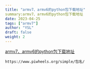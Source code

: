```yaml
---
title: "armv7、armv6的python包下载地址"
summary:armv7、armv6的python包下载地址
date: 2023-04-25
tags: ["armv7"]
author: "YSL"
draft: false
weight: 2
---
```


[armv7、armv6的python包下载地址](https://www.piwheels.org/simple)

```
https://www.piwheels.org/simple/包名/
```

